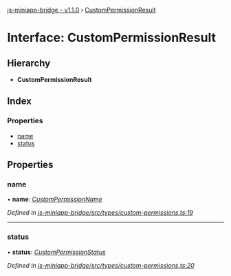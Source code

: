 [js-miniapp-bridge - v1.1.0](../README.md) › [CustomPermissionResult](custompermissionresult.md)

# Interface: CustomPermissionResult

## Hierarchy

* **CustomPermissionResult**

## Index

### Properties

* [name](custompermissionresult.md#name)
* [status](custompermissionresult.md#status)

## Properties

###  name

• **name**: *[CustomPermissionName](../enums/custompermissionname.md)*

*Defined in [js-miniapp-bridge/src/types/custom-permissions.ts:19](https://github.com/rakutentech/js-miniapp/blob/05cfcd6/js-miniapp-bridge/src/types/custom-permissions.ts#L19)*

___

###  status

• **status**: *[CustomPermissionStatus](../enums/custompermissionstatus.md)*

*Defined in [js-miniapp-bridge/src/types/custom-permissions.ts:20](https://github.com/rakutentech/js-miniapp/blob/05cfcd6/js-miniapp-bridge/src/types/custom-permissions.ts#L20)*
